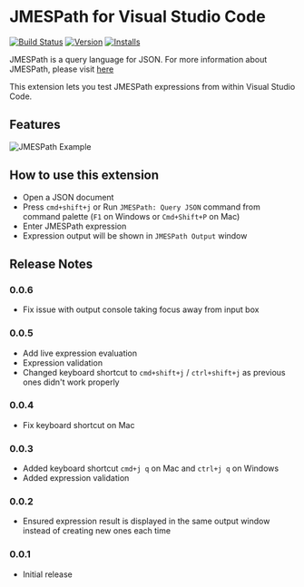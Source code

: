 # JMESPath for Visual Studio Code

[![Build Status](https://travis-ci.org/j--wong/vscode-jmespath.svg?branch=master)](https://travis-ci.org/j--wong/vscode-jmespath)
[![Version](http://vsmarketplacebadge.apphb.com/version/joshwong.vscode-jmespath.svg)](https://marketplace.visualstudio.com/items?itemName=joshwong.vscode-jmespath)
[![Installs](http://vsmarketplacebadge.apphb.com/installs/joshwong.vscode-jmespath.svg)](https://marketplace.visualstudio.com/items?itemName=joshwong.vscode-jmespath)

JMESPath is a query language for JSON. For more information about JMESPath, please visit [here](http://jmespath.org)

This extension lets you test JMESPath expressions from within Visual Studio Code.

## Features

![JMESPath Example](images/jmespath-example.gif)

## How to use this extension

- Open a JSON document
- Press `cmd+shift+j` or Run `JMESPath: Query JSON` command from command palette (`F1` on Windows or `Cmd+Shift+P` on Mac)
- Enter JMESPath expression
- Expression output will be shown in `JMESPath Output` window

## Release Notes

### 0.0.6

- Fix issue with output console taking focus away from input box

### 0.0.5

- Add live expression evaluation
- Expression validation
- Changed keyboard shortcut to `cmd+shift+j` / `ctrl+shift+j` as previous ones didn't work properly

### 0.0.4

- Fix keyboard shortcut on Mac

### 0.0.3

- Added keyboard shortcut `cmd+j q` on Mac and `ctrl+j q` on Windows
- Added expression validation

### 0.0.2

- Ensured expression result is displayed in the same output window instead of creating new ones each time

### 0.0.1

- Initial release
